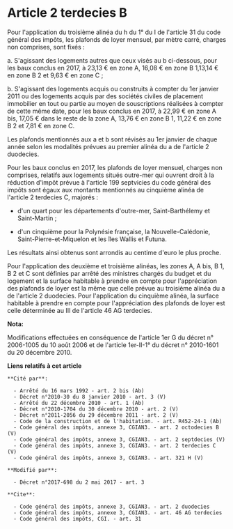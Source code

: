 # Article 2 terdecies B

Pour l'application du troisième alinéa du h du 1° du I de l'article 31 du code général des impôts, les plafonds de loyer
mensuel, par mètre carré, charges non comprises, sont fixés :

a. S'agissant des logements autres que ceux visés au b ci-dessous, pour les baux conclus en 2017, à 23,13 € en zone A, 16,08
€ en zone B 1,13,14 € en zone B 2 et 9,63 € en zone C ;

b. S'agissant des logements acquis ou construits à compter du 1er janvier 2011 ou des logements acquis par des sociétés
civiles de placement immobilier en tout ou partie au moyen de souscriptions réalisées à compter de cette même date, pour les
baux conclus en 2017, à 22,99 € en zone A bis, 17,05 € dans le reste de la zone A, 13,76 € en zone B 1, 11,22 € en zone B 2
et 7,81 € en zone C.

Les plafonds mentionnés aux a et b sont révisés au 1er janvier de chaque année selon les modalités prévues au premier alinéa
du a de l'article 2 duodecies.

Pour les baux conclus en 2017, les plafonds de loyer mensuel, charges non comprises, relatifs aux logements situés outre-mer
qui ouvrent droit à la réduction d'impôt prévue à l'article 199 septvicies du code général des impôts sont égaux aux montants
mentionnés au cinquième alinéa de l'article 2 terdecies C, majorés :

- d'un quart pour les départements d'outre-mer, Saint-Barthélemy et Saint-Martin ;

- d'un cinquième pour la Polynésie française, la Nouvelle-Calédonie, Saint-Pierre-et-Miquelon et les îles Wallis et Futuna.

Les résultats ainsi obtenus sont arrondis au centime d'euro le plus proche.

Pour l'application des deuxième et troisième alinéas, les zones A, A bis, B 1, B 2 et C sont définies par arrêté des
ministres chargés du budget et du logement et la surface habitable à prendre en compte pour l'appréciation des plafonds de
loyer est la même que celle prévue au troisième alinéa du a de l'article 2 duodecies. Pour l'application du cinquième alinéa,
la surface habitable à prendre en compte pour l'appréciation des plafonds de loyer est celle déterminée au III de l'article
46 AG terdecies.

**Nota:**

Modifications effectuées en conséquence de l'article 1er G du décret n° 2006-1005 du 10 août 2006 et de l'article 1er-II-1°
du décret n° 2010-1601 du 20 décembre 2010.

**Liens relatifs à cet article**

	**Cité par**:

	  - Arrêté du 16 mars 1992 - art. 2 bis (Ab)
	  - Décret n°2010-30 du 8 janvier 2010 - art. 3 (V)
	  - Arrêté du 22 décembre 2010 - art. 1 (Ab)
	  - Décret n°2010-1704 du 30 décembre 2010 - art. 2 (V)
	  - Décret n°2011-2056 du 29 décembre 2011 - art. 2 (V)
	  - Code de la construction et de l'habitation. - art. R452-24-1 (Ab)
	  - Code général des impôts, annexe 3, CGIAN3. - art. 2 octodecies B (V)
	  - Code général des impôts, annexe 3, CGIAN3. - art. 2 septdecies (V)
	  - Code général des impôts, annexe 3, CGIAN3. - art. 2 terdecies C (V)
	  - Code général des impôts, annexe 3, CGIAN3. - art. 321 H (V)

	**Modifié par**:

	  - Décret n°2017-698 du 2 mai 2017 - art. 3

	**Cite**:

	  - Code général des impôts, annexe 3, CGIAN3. - art. 2 duodecies
	  - Code général des impôts, annexe 3, CGIAN3. - art. 46 AG terdecies
	  - Code général des impôts, CGI. - art. 31
